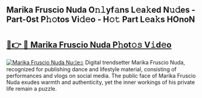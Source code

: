 ## Marika Fruscio Nuda O𝚗𝚕yf𝚊ns L𝚎a𝚔ed N𝚞𝚍es - Part-0st P𝚑𝚘tos Vi𝚍𝚎o - H𝚘𝚝 Part L𝚎a𝚔s HOnoN

# <h2><a href="http://kf0drx.oniu.top/?m=Marika+Fruscio+Nuda">🔗👉 🔴 Marika Fruscio Nuda P𝚑ot𝚘𝚜 V𝚒d𝚎o</a></h2>

[![Marika Fruscio Nuda Nu𝚍e𝚜](https://i.imgur.com/0qMVB7G.gif)](http://kf0drx.oniu.top/?m=Marika+Fruscio+Nuda)
Digital trendsetter Marika Fruscio Nuda, recognized for publishing dance and lifestyle material, consisting of performances and vlogs on social media. The public face of Marika Fruscio Nuda exudes warmth and authenticity, yet the inner workings of his private life remain a puzzle.  
